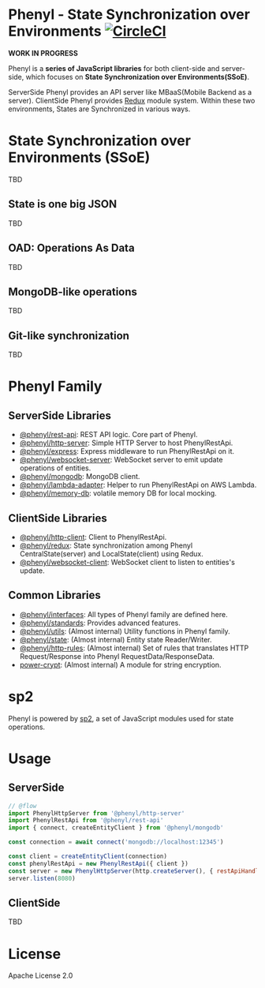 # Phenyl - State Synchronization over Environments [![CircleCI](https://circleci.com/gh/phenyl-js/phenyl.svg?style=shield&circle-token=e5b0170cf6df4acd73f13c66cc37e0cb1a56948c)](https://circleci.com/gh/phenyl-js/phenyl)
**WORK IN PROGRESS**

Phenyl is a **series of JavaScript libraries** for both client-side and server-side, which focuses on **State Synchronization over Environments(SSoE)**.

ServerSide Phenyl provides an API server like MBaaS(Mobile Backend as a server).
ClientSide Phenyl provides [Redux](https://redux.js.org) module system.
Within these two environments, States are Synchronized in various ways.

# State Synchronization over Environments (SSoE)
TBD

## State is one big JSON
TBD

## OAD: Operations As Data
TBD

## MongoDB-like operations
TBD

## Git-like synchronization
TBD

# Phenyl Family
## ServerSide Libraries
- [@phenyl/rest-api](https://github.com/phenyl-js/phenyl/tree/master/modules/rest-api): REST API logic. Core part of Phenyl.
- [@phenyl/http-server](https://github.com/phenyl-js/phenyl/tree/master/modules/http-server): Simple HTTP Server to host PhenylRestApi.
- [@phenyl/express](https://github.com/phenyl-js/phenyl/tree/master/modules/express): Express middleware to run PhenylRestApi on it.
- [@phenyl/websocket-server](https://github.com/phenyl-js/phenyl/tree/master/modules/websocket-server): WebSocket server to emit update operations of entities.
- [@phenyl/mongodb](https://github.com/phenyl-js/phenyl/tree/master/modules/mongodb): MongoDB client.
- [@phenyl/lambda-adapter](https://github.com/phenyl-js/phenyl/tree/master/modules/lambda-adapter): Helper to run PhenylRestApi on AWS Lambda.
- [@phenyl/memory-db](https://github.com/phenyl-js/phenyl/tree/master/modules/memory-db): volatile memory DB for local mocking.

## ClientSide Libraries
- [@phenyl/http-client](https://github.com/phenyl-js/phenyl/tree/master/modules/http-client): Client to PhenylRestApi.
- [@phenyl/redux](https://github.com/phenyl-js/phenyl/tree/master/modules/redux): State synchronization among Phenyl CentralState(server) and LocalState(client) using Redux.
- [@phenyl/websocket-client](https://github.com/phenyl-js/phenyl/tree/master/modules/websocket-client): WebSocket client to listen to entities's update.

## Common Libraries
- [@phenyl/interfaces](https://github.com/phenyl-js/phenyl/tree/master/modules/interfaces): All types of Phenyl family are defined here.
- [@phenyl/standards](https://github.com/phenyl-js/phenyl/tree/master/modules/standards): Provides advanced features.
- [@phenyl/utils](https://github.com/phenyl-js/phenyl/tree/master/modules/utils): (Almost internal) Utility functions in Phenyl family.
- [@phenyl/state](https://github.com/phenyl-js/phenyl/tree/master/modules/state): (Almost internal) Entity state Reader/Writer.
- [@phenyl/http-rules](https://github.com/phenyl-js/phenyl/tree/master/modules/http-rules): (Almost internal) Set of rules that translates HTTP Request/Response into Phenyl RequestData/ResponseData.
- [power-crypt](https://github.com/phenyl-js/phenyl/tree/master/modules/power-crypt): (Almost internal) A module for string encryption.

# sp2

Phenyl is powered by [sp2](https://github.com/phenyl-js/sp2), a set of JavaScript modules used for state operations. 

# Usage
## ServerSide
```js
// @flow
import PhenylHttpServer from '@phenyl/http-server'
import PhenylRestApi from '@phenyl/rest-api'
import { connect, createEntityClient } from '@phenyl/mongodb'

const connection = await connect('mongodb://localhost:12345')

const client = createEntityClient(connection)
const phenylRestApi = new PhenylRestApi({ client })
const server = new PhenylHttpServer(http.createServer(), { restApiHandler: phenylRestApi })
server.listen(8080)
```

## ClientSide
TBD

# License
Apache License 2.0
